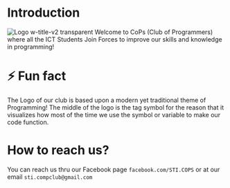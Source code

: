 # Introduction
![Logo w-title-v2 transparent](https://user-images.githubusercontent.com/114017269/191326776-1a8dce8f-8609-4d51-9e33-a95ee99fc10a.png)
Welcome to CoPs (Club of Programmers) where all the ICT Students Join Forces to improve our skills and knowledge in programming!

# ⚡ Fun fact
The Logo of our club is based upon a modern yet traditional theme of Programming! The middle of the logo is the tag symbol for the reason that it visualizes how most of the time we use the symbol or variable to make our code function.

# How to reach us?
You can reach us thru our Facebook page 
`
facebook.com/STI.COPS
`
or at our email
`
sti.compclub@gmail.com
`
<!--
**STI-COPS/STI-COPS** is a ✨ _special_ ✨ repository because its `README.md` (this file) appears on your GitHub profile.

Here are some ideas to get you started:

- 🔭 I’m currently working on ...
- 🌱 I’m currently learning ...
- 👯 I’m looking to collaborate on ...
- 🤔 I’m looking for help with ...
- 💬 Ask me about ...
- 📫 How to reach me: ...
- 😄 Pronouns: ...
- ⚡ Fun fact: ...
-->
